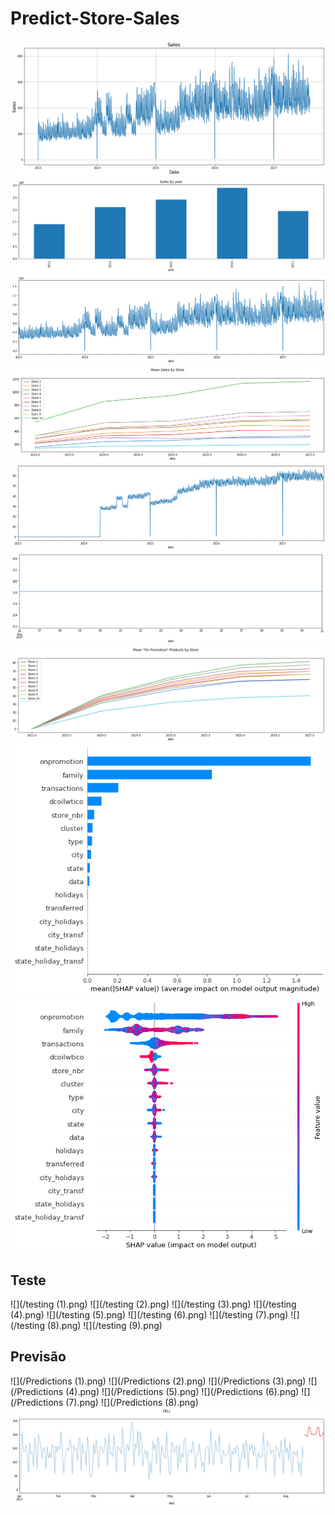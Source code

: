 # Predict-Store-Sales

















![](/output.png)
![](/output1.png)
![](/output2.png)
![](/output3.png)
![](/output4.png)
![](/output5.png)
![](/output6.png)
![](/output7.png)
![](/output8.png)



## Teste
![](/testing (1).png) 
![](/testing (2).png)
![](/testing (3).png)
![](/testing (4).png)
![](/testing (5).png)
![](/testing (6).png)
![](/testing (7).png)
![](/testing (8).png)
![](/testing (9).png)

## Previsão
![](/Predictions (1).png) 
![](/Predictions (2).png)
![](/Predictions (3).png)
![](/Predictions (4).png)
![](/Predictions (5).png)
![](/Predictions (6).png)
![](/Predictions (7).png)
![](/Predictions (8).png)
![](/Predictions%20(9).png)
